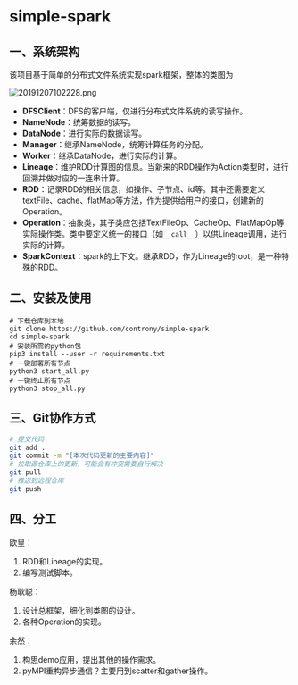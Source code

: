 # simple-spark

## 一、系统架构

该项目基于简单的分布式文件系统实现spark框架，整体的类图为

![20191207102228.png](https://raw.githubusercontent.com/controny/PicBed/master/images/20191207102228.png)

- **DFSClient**：DFS的客户端，仅进行分布式文件系统的读写操作。
- **NameNode**：统筹数据的读写。
- **DataNode**：进行实际的数据读写。
- **Manager**：继承NameNode，统筹计算任务的分配。
- **Worker**：继承DataNode，进行实际的计算。
- **Lineage**：维护RDD计算图的信息。当新来的RDD操作为Action类型时，进行回溯并做对应的一连串计算。
- **RDD**：记录RDD的相关信息，如操作、子节点、id等。其中还需要定义textFile、cache、flatMap等方法，作为提供给用户的接口，创建新的Operation。
- **Operation**：抽象类，其子类应包括TextFileOp、CacheOp、FlatMapOp等实际操作类。类中要定义统一的接口（如`__call__`）以供Lineage调用，进行实际的计算。
- **SparkContext**：spark的上下文。继承RDD，作为Lineage的root，是一种特殊的RDD。

## 二、安装及使用
```shell
# 下载仓库到本地
git clone https://github.com/controny/simple-spark
cd simple-spark
# 安装所需的python包
pip3 install --user -r requirements.txt
# 一键部署所有节点
python3 start_all.py
# 一键终止所有节点
python3 stop_all.py
```

## 三、Git协作方式

```bash
# 提交代码
git add .
git commit -m "[本次代码更新的主要内容]"
# 拉取源仓库上的更新，可能会有冲突需要自行解决
git pull 
# 推送到远程仓库
git push
```

## 四、分工

欧皇：
1. RDD和Lineage的实现。
1. 编写测试脚本。

杨耿聪：
1. 设计总框架，细化到类图的设计。
1. 各种Operation的实现。

余然：
1. 构思demo应用，提出其他的操作需求。
1. pyMPI重构异步通信？主要用到scatter和gather操作。